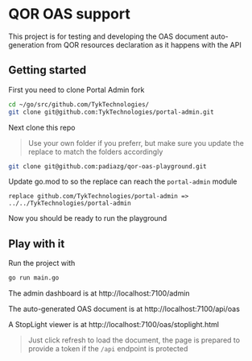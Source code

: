 # QOR OAS support

This project is for testing and developing the OAS document auto-generation from QOR resources declaration as it happens with the API

## Getting started
First you need to clone Portal Admin fork
```bash
cd ~/go/src/github.com/TykTechnologies/ 
git clone git@github.com:TykTechnologies/portal-admin.git
```

Next clone this repo
> Use your own folder if you preferr, but make sure you update the replace to match the folders accordingly
```bash
git clone git@github.com:padiazg/qor-oas-playground.git
```

Update go.mod to so the replace can reach the `portal-admin` module
```
replace github.com/TykTechnologies/portal-admin => ../../TykTechnologies/portal-admin
```

Now you should be ready to run the playground

## Play with it

Run the project with
```bash
go run main.go
```

The admin dashboard is at http://localhost:7100/admin

The auto-generated OAS document is at http://localhost:7100/api/oas

A StopLight viewer is at http://localhost:7100/oas/stoplight.html
> Just click refresh to load the document, the page is prepared to provide a token if the `/api` endpoint is protected